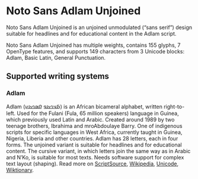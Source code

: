 
# Noto Sans Adlam Unjoined

Noto Sans Adlam Unjoined is an unjoined unmodulated (“sans serif”) design suitable for headlines and for educational content in the Adlam script. 

Noto Sans Adlam Unjoined has multiple weights, contains 155 glyphs, 7 OpenType features, and supports 149 characters from 3 Unicode blocks: Adlam, Basic Latin, General Punctuation.


## Supported writing systems


### Adlam

Adlam (𞤀𞤣𞤤𞤢𞤥 𞤆𞤵𞤤𞤢𞤪) is an African bicameral alphabet, written right-to-left. Used for the Fulani (Fula, 65 million speakers) language in Guinea, which previously used Latin and Arabic. Created around 1989 by two teenage brothers, Ibrahima and mroAbdoulaye Barry. One of indigenous scripts for specific languages in West Africa, currently taught in Guinea, Nigeria, Liberia and other countries. Adlam has 28 letters, each in four forms. The unjoined variant is suitable for headlines and for educational content. The cursive variant, in which letters join the same way as in Arabic and N’Ko, is suitable for most texts. Needs software support for complex text layout (shaping). Read more on [ScriptSource](https://scriptsource.org/scr/Adlm), [Wikipedia](https://en.wikipedia.org/wiki/ISO_15924:Adlm), [Unicode](https://www.unicode.org/versions/Unicode13.0.0/ch19.pdf#G56860), [Wiktionary](https://en.wiktionary.org/wiki/Category:Adlam_script).

